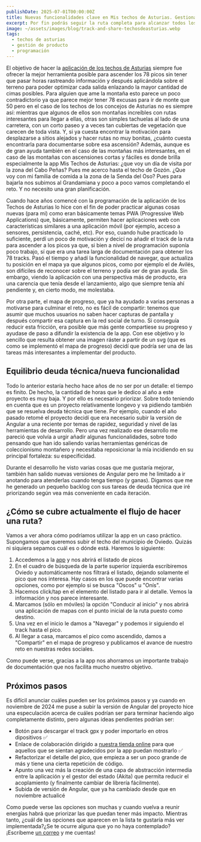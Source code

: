 ```yaml
---
publishDate: 2025-07-01T00:00:00Z
title: Nuevas funcionalidades clave en Mis techos de Asturias. Gestionando el crecimiento del producto
excerpt: Por fin podrás seguir la ruta completa para alcanzar todos los picos y después compartirlo cómodamente en tu red social favorita
image: ~/assets/images/blog/track-and-share-techosdeasturias.webp
tags:
  - techos de asturias
  - gestión de producto
  - programación
---
```


El objetivo de hacer la [aplicación de los techos de Asturias](https://guitarranalon.github.io/MisTechosAsturias2) siempre fue ofrecer la mejor herramienta posible para ascender los 78 picos sin tener que pasar horas rastreando información y después aplicándola sobre el terreno para poder optimizar cada salida enlazando la mayor cantidad de cimas posibles. Para alguien que ame la montaña esto parece un poco contradictorio ya que parece mejor tener 78 excusas para ir de monte que 50 pero en el caso de los techos de los concejos de Asturias no es siempre así: mientras que algunos de ellos son montañas increíbles con rutas interesantes para llegar a ellas, otras son simples tachuelas al lado de una carretera, con un corto paseo y a veces tan cubiertas de vegetación que carecen de toda vista. Y, si ya cuesta encontrar la motivación para desplazarse a sitios alejados y hacer rutas no muy bonitas, ¿cuánto cuesta encontrarla para documentarse sobre esa ascensión? Además, aunque es de gran ayuda también en el caso de las montañas más interesantes, en el caso de las montañas con ascensiones cortas y fáciles es donde brilla especialmente la app Mis Techos de Asturias: ¿que voy un día de visita por la zona del Cabo Peñas? Pues me acerco hasta el techo de Gozón. ¿Que voy con mi familia de comida a la zona de la Senda del Oso? Pues para bajarla nos subimos al Grandamiana y poco a poco vamos completando el reto. Y no necesito una gran planificación.

Cuando hace años comencé con la programación de la aplicación de los Techos de Asturias lo hice con el fin de poder practicar algunas cosas nuevas (para mi) como eran básicamente temas PWA (Progressive Web Applications) que, básicamente, permiten hacer aplicaciones web con características similares a una aplicación móvil (por ejemplo, acceso a sensores, persistencia, caché, etc). Por eso, cuando hube practicado lo suficiente, perdí un poco de motivación y decicí no añadir el track de la ruta para ascender a los picos ya que, si bien a nivel de programación suponía poco trabajo, sí que era una tarea larga de documentación para obtener los 78 tracks. Pasó el tiempo y añadí la funcionalidad de navegar, que actualiza tu posición en el mapa ya que algunos picos, como por ejemplo el de Avilés, son difíciles de reconocer sobre el terreno y podía ser de gran ayuda. Sin embargo, viendo la aplicación con una perspectiva más de producto, era una carencia que tenía desde el lanzamiento, algo que siempre tenía ahí pendiente y, en cierto modo, me molestaba.

Por otra parte, el mapa de progreso, que ya ha ayudado a varias personas a motivarse para culminar el reto, no es fácil de compartir: tenemos que asumir que muchos usuarios no saben hacer capturas de pantalla y después compartir esa captura en la red social de turno. Si conseguía reducir esta fricción, era posible que más gente compartiese su progreso y ayudase de paso a difundir la existencia de la app. Con ese objetivo y lo sencillo que resulta obtener una imagen ráster a partir de un svg (que es como se implementó el mapa de progreso) decidí que podría ser una de las tareas más interesantes a implementar del producto.

## Equilibrio deuda técnica/nueva funcionalidad

Todo lo anterior estaría hecho hace años de no ser por un detalle: el tiempo es finito. De hecho, la cantidad de horas que le dedico al año a este proyecto es muy baja. Y por ello es necesario priorizar. Sobre todo teniendo en cuenta que es un proyecto relativamente longevo y va pidiendo también que se resuelva deuda técnica que tiene. Por ejemplo, cuando el año pasado retomé el proyecto decidí que era necesario subir la versión de Angular a una reciente por temas de rapidez, seguridad y nivel de las herramientas de desarrollo. Pero una vez realizado ese desarrollo me pareció que volvía a urgir añadir algunas funcionalidades, sobre todo pensando que han ido saliendo varias herramientas genéricas de coleccionismo montañero y necesitaba reposicionar la mía incidiendo en su principal fortaleza: su especificidad.

Durante el desarrollo he visto varias cosas que me gustaría mejorar, también han salido nuevas versiones de Angular pero me he limitado a ir anotando para atenderlas cuando tenga tiempo (y ganas). Digamos que me he generado un pequeño backlog con sus tareas de deuda técnica que iré priorizando según vea más conveniente en cada iteración.

## ¿Cómo se cubre actualmente el flujo de hacer una ruta? 

Vamos a ver ahora cómo podríamos utilizar la app en un caso práctico. Supongamos que queremos subir el techo del municipio de Oviedo. Quizás ni siquiera sepamos cuál es o dónde está. Haremos lo siguiente:

1. Accedemos a la [app](https://guitarranalon.github.io/MisTechosAsturias2) y nos abrirá el listado de picos
2. En el cuadro de búsqueda de la parte superior izquierda escribiremos Oviedo y automáticamente nos filtrará el listado, dejando solamente el pico que nos interesa. Hay casos en los que puede encontrar varias opciones, como por ejemplo si se busca "Oscos" u "Onís".
3. Hacemos click/tap en el elemento del listado para ir al detalle. Vemos la información y nos parece interesante.
4. Marcamos (sólo en móviles) la opción "Conducir al inicio" y nos abrirá una aplicación de mapas con el punto inicial de la ruta puesto como destino.
5. Una vez en el inicio le damos a "Navegar" y podemos ir siguiendo el track hasta el pico.
6. Al llegar a casa, marcamos el pico como ascendido, damos a "Compartir" en el mapa de progreso y publicamos el avance de nuestro reto en nuestras redes sociales.

Como puede verse, gracias a la app nos ahorramos un importante trabajo de documentación que nos facilita mucho nuestro objetivo.

## Próximos pasos

Es difícil anunciar cuáles pueden ser los próximos pasos y ya cuando en noviembre de 2024 me puse a subir la versión de Angular del proyecto hice una especulación acerca de cuáles podrían ser para terminar haciendo algo completamente distinto, pero algunas ideas pendientes podrían ser:

- Botón para descargar el track gpx y poder importarlo en otros dipositivos ✅
- Enlace de colaboración dirigido a [nuestra tienda online](https://www.latostadora.com/shop/quicothesiamese/) para que aquellos que se sientan agradecidos por la app puedan mostrarlo ✅
- Refactorizar el detalle del pico, que empieza a ser un poco grande de más y tiene una cierta repetición de código.
- Apunto una vez más la creación de una capa de abstracción intermedia entre la aplicación y el gestor del estado (Akita) que permita reducir el acoplamiento (y finalmente cambiar de librería fácilmente).
- Subida de versión de Angular, que ya ha cambiado desde que en noviembre actualicé

Como puede verse las opciones son muchas y cuando vuelva a reunir energías habrá que priorizar las que puedan tener más impacto. Mientras tanto, ¿cuál de las opciones que aparecen en la lista te gustaría más ver implementada?¿Se te ocurre alguna que yo no haya contemplado? ¡Escríbeme [un correo](mailto:guitarranalon@gmail.com) y me cuentas!
